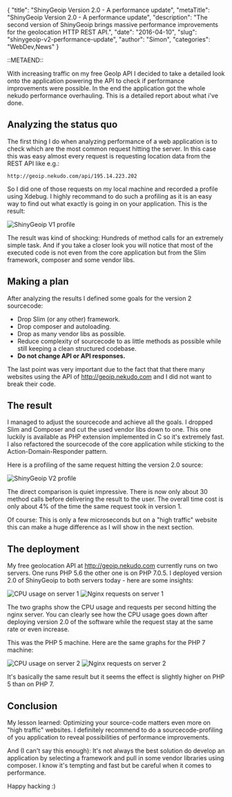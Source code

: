 {
    "title": "ShinyGeoip Version 2.0 - A performance update",
    "metaTitle": "ShinyGeoip Version 2.0 - A performance update",
    "description": "The second version of ShinyGeoip brings massive performance improvements for the geolocation HTTP REST API.",
    "date": "2016-04-10",
    "slug": "shinygeoip-v2-performance-update",
    "author": "Simon",
    "categories": "WebDev,News"
}

::METAEND::

With increasing traffic on my free GeoIp API I decided to take a detailed look onto the application powering the
API to check if performance improvements were possible. In the end the application got the whole nekudo performance
overhauling. This is a detailed report about what i've done.
<!--more-->

## Analyzing the status quo

The first thing I do when analyzing performance of a web application is to check which are the most common request
hitting the server. In this case this was easy almost every request is requesting location data from the REST API like
e.g.:
```
http://geoip.nekudo.com/api/195.14.223.202
```

So I did one of those requests on my local machine and recorded a profile using Xdebug. I highly recommand to do
such a profiling as it is an easy way to find out what exactly is going in on your application. This is the result:

<img src="/images/blog/geoip_v1_profile.jpg" alt="ShinyGeoip V1 profile" title="ShinyGeoip V1 Profile" class="centered" />

The result was kind of shocking: Hundreds of method calls for an extremely simple task. And if you take a closer look
you will notice that most of the executed code is not even from the core application but from the Slim framework,
composer and some vendor libs.

## Making a plan

After analyzing the results I defined some goals for the version 2 sourcecode:

* Drop Slim (or any other) framework.
* Drop composer and autoloading.
* Drop as many vendor libs as possible.
* Reduce complexity of sourcecode to as little methods as possible while still keeping a clean structured codebase.
* __Do not change API or API responses.__

The last point was very important due to the fact that that there many websites using the API of http://geoip.nekudo.com
and I did not want to break their code.
 
## The result

I managed to adjust the sourcecode and achieve all the goals. I dropped Slim and Composer and cut the used vendor libs
down to one. This one luckily is available as PHP extension implemented in C so it's extremely fast. I also refactored
the sourcecode of the core application while sticking to the Action-Domain-Responder pattern.

Here is a profiling of the same request hitting the version 2.0 source:

<img src="/images/blog/geoip_v2_profile.jpg" alt="ShinyGeoip V2 profile" title="ShinyGeoip V2 Profile" class="centered" />

The direct comparison is quiet impressive. There is now only about 30 method calls before delivering the result to the
user. The overall time cost is only about 4% of the time the same request took in version 1.

Of course: This is only a few microseconds but on a "high traffic" website this can make a huge difference as I will
show in the next section.

## The deployment

My free geolocation API at http://geoip.nekudo.com currently runs on two servers. One runs PHP 5.6 the other one is
on PHP 7.0.5. I deployed version 2.0 of ShinyGeoip to both servers today - here are some insights:

<img src="/images/blog/zoidberg_cpu01.jpg" alt="CPU usage on server 1" title="CPU usage on server 1" class="centered"/>
<img src="/images/blog/zoidberg_requests01.jpg" alt="Nginx requests on server 1" title="Requests per second on server 1" class="centered"/>

The two graphs show the CPU usage and requests per second hitting the nginx server. You can clearly see how the CPU
usage goes down after deploying version 2.0 of the software while the request stay at the same rate or even increase.

This was the PHP 5 machine. Here are the same graphs for the PHP 7 machine:

<img src="/images/blog/harold_cpu01.jpg" alt="CPU usage on server 2" title="CPU usage on server 2" class="centered"/>
<img src="/images/blog/harold_requests01.jpg" alt="Nginx requests on server 2" title="Requests per second on server 2" class="centered"/>

It's basically the same result but it seems the effect is slightly higher on PHP 5 than on PHP 7.

## Conclusion

My lesson learned: Optimizing your source-code matters even more on "high traffic" websites. I definitely recommend to 
do a sourcecode-profiling of you application to reveal possibilities of performance improvements.

And (I can't say this enough): It's not always the best solution do develop an application by selecting a framework
and pull in some vendor libraries using composer. I know it's tempting and fast but be careful when it comes to
performance.

Happy hacking :)

